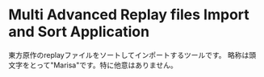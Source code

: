 # Multi Advanced Replay files Import and Sort Application
東方原作のreplayファイルをソートしてインポートするツールです。
略称は頭文字をとって"Marisa"です。特に他意はありません。
